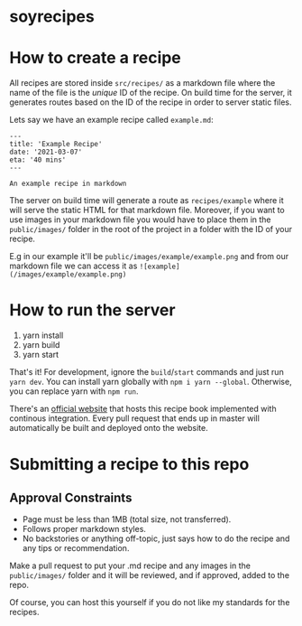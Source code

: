 # soyrecipes

# How to create a recipe

All recipes are stored inside `src/recipes/` as a markdown file where the name of the file is the _unique_ ID of the recipe.
On build time for the server, it generates routes based on the ID of the recipe in order to server static files.

Lets say we have an example recipe called `example.md`:

```
---
title: 'Example Recipe'
date: '2021-03-07'
eta: '40 mins'
---

An example recipe in markdown
```

The server on build time will generate a route as `recipes/example` where it will serve the static HTML for that markdown file.
Moreover, if you want to use images in your markdown file you would have to place them in the `public/images/` folder in the root of the project in a folder with the ID of your recipe.

E.g in our example it'll be `public/images/example/example.png` and from our markdown file we can access it as `![example](/images/example/example.png)`

# How to run the server

1. yarn install
2. yarn build
3. yarn start

That's it! For development, ignore the `build`/`start` commands and just run `yarn dev`. You can install yarn globally with `npm i yarn --global`. Otherwise, you can replace yarn with `npm run`.

There's an [official website](https://soy.recipes) that hosts this recipe book implemented with continous integration. Every pull request that ends up in master will automatically be built and deployed onto the website. 

# Submitting a recipe to this repo

## Approval Constraints

- Page must be less than 1MB (total size, not transferred).
- Follows proper markdown styles.
- No backstories or anything off-topic, just says how to do the recipe and any tips or recommendation.

Make a pull request to put your .md recipe and any images in the `public/images/` folder and it will be reviewed, and if approved, added to the repo.

Of course, you can host this yourself if you do not like my standards for the recipes.
